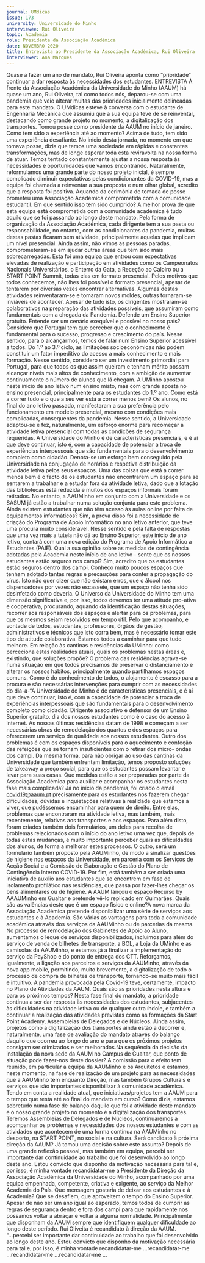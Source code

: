 ```yaml
---
journal: UMdicas 
issue: 173
university: Universidade do Minho
interviewee: Rui Oliveira 
topic: Academia
role: Presidente da Associação Académica
date: NOVEMBRO 2020
title: Entrevista ao Presidente da Associação Académica, Rui Oliveira 
interviewer: Ana Marques
---
```



Quase a fazer um ano de mandato, Rui Oliveira aponta como “prioridade” continuar a dar 
resposta às necessidades dos estudantes. 
ENTREVISTA
À frente da Associação Académica da 
Universidade do Minho (AAUM) há quase 
um ano, Rui Oliveira, tal como todos nós, 
deparou-se com uma pandemia que veio 
alterar muitas das prioridades inicialmente 
delineadas para este mandato. O UMdicas 
esteve à conversa com o estudante de 
Engenharia Mecânica que assumiu que a sua 
equipa teve de se reinventar, destacando como 
grande projeto no momento, a digitalização 
dos transportes.
Tomou posse como presidente da AAUM 
no início de janeiro. Como tem sido a 
experiência até ao momento?
Acima de tudo, tem sido uma experiência 
desafiante. No início desta jornada, no 
momento em que tomava posse, dizia 
que temos uma sociedade em rápidas 
e constantes transformações, mas de 
longe esperar toda esta reviravolta na 
nossa forma de atuar. Temos tentado 
constantemente ajustar a nossa resposta 
às necessidades e oportunidades que 
vamos encontrando. Naturalmente, 
reformulamos uma grande parte 
do nosso projeto inicial, é sempre 
complicado diminuir expectativas pelas 
condicionantes da COVID-19, mas a 
equipa foi chamada a reinventar a sua 
proposta e num olhar global, acredito que 
a resposta foi positiva.
Aquando da cerimónia de tomada 
de posse prometeu uma Associação 
Académica comprometida com a 
comunidade estudantil. Em que sentido 
isso tem sido cumprido?
A melhor prova de que esta equipa 
está comprometida com a comunidade 
académica é tudo aquilo que se foi 
passando ao longo deste mandato. Pela 
forma de organização da Associação 
Académica, cada dirigente tem a sua 
pasta ou responsabilidade, no entanto, 
com as condicionantes da pandemia, 
muitas destas pastas ficaram sem 
atividade, principalmente aquelas que 
implicam um nível presencial. Ainda assim, não vimos as pessoas paradas, 
comprometeram-se em ajudar outras 
áreas que têm sido mais sobrecarregadas. 
Esta foi uma equipa que entrou com expectativas elevadas de realização e 
participação em atividades como os 
Campeonatos Nacionais Universitários, 
o Enterro da Gata, a Receção ao Caloiro 
ou a START POINT Summit, todas elas 
em formato presencial. Pelos motivos 
que todos conhecemos, não lhes foi 
possível o formato presencial, apesar de 
tentarem por diversas vezes encontrar 
alternativas. Algumas destas atividades 
reinventaram-se e tomaram novos 
moldes, outras tornaram-se inviáveis 
de acontecer. Apesar de tudo isto, os 
dirigentes mostraram-se colaborativos 
na preparação das atividades possíveis, 
que assumiram como fundamentais com 
a chegada da Pandemia.
Defende um Ensino Superior gratuito. 
Entende ser um cenário exequível e possível no nosso país?
Considero que Portugal tem que perceber 
que o conhecimento é fundamental para o 
sucesso, progresso e crescimento do país. 
Nesse sentido, para o alcançarmos, temos 
de falar num Ensino Superior acessível 
a todos. Do 1.º ao 3.º ciclo, as limitações 
socioeconómicas não podem constituir 
um fator impeditivo do acesso a mais 
conhecimento e mais formação. Nesse 
sentido, considero ser um investimento 
primordial para Portugal, para que 
todos os que assim queiram e tenham 
mérito possam alcançar níveis mais 
altos de conhecimento, com a ambição 
de aumentar continuamente o número 
de alunos que lá chegam.
A UMinho apostou neste início de ano 
letivo num ensino misto, mas com 
grande aposta no ensino presencial, 
principalmente para os estudantes do 
1.º ano. Como está a correr tudo e o que 
a seu ver está a correr menos bem?
Os alunos, no final do ano letivo passado, 
manifestaram a sua preferência pelo 
funcionamento em modelo presencial, 
mesmo com condições mais complicadas, 
consequentes da pandemia. Nesse 
sentido, a Universidade adaptou-se e fez, 
naturalmente, um esforço enorme para 
recomeçar a atividade letiva presencial 
com todas as condições de segurança 
requeridas. A Universidade do Minho é 
de características presenciais, e é aí que 
deve continuar, isto é, com a capacidade 
de potenciar a troca de experiências 
interpessoais que são fundamentais 
para o desenvolvimento completo 
como cidadão. Denota-se um esforço 
bem conseguido pela Universidade na conjugação de horários e respetiva 
distribuição da atividade letiva pelos seus 
espaços.
Uma das coisas que está a correr 
menos bem é o facto de os estudantes 
não encontrarem um espaço para se 
sentarem a trabalhar e a estudar fora 
da atividade letiva, dado que a lotação 
das bibliotecas está reduzida e muitos 
dos espaços informais foram retirados. 
No entanto, a AAUMinho em conjunto 
com a Universidade e os SASUM já estão 
a trabalhar numa solução conjunta para 
este problema.
Ainda existem estudantes que não 
têm acesso às aulas online por falta de 
equipamentos informáticos?
Sim, a prova disso foi a necessidade de 
criação do Programa de Apoio Informático 
no ano letivo anterior, que teve uma 
procura muito considerável. Nesse 
sentido e pela falta de respostas que 
uma vez mais a tutela não dá ao Ensino 
Superior, este início de ano letivo, contará 
com uma nova edição do Programa de 
Apoio Informático a Estudantes (PAIE).
Qual a sua opinião sobre as medidas de 
contingência adotadas pela Academia 
neste início de ano letivo - sente que 
os nossos estudantes estão seguros nos 
campi?
Sim, acredito que os estudantes estão 
seguros dentro dos campi. Conheço muito 
poucos espaços que tenham adotado 
tantas regras e precauções para conter a 
propagação do vírus. Isto não quer dizer 
que não existam erros, que o álcool nos 
dispensadores por vezes não escasseie, 
que um espaço não tenha sido desinfetado 
como deveria. O Universo da Universidade 
do Minho tem uma dimensão significativa 
e, por isso, todos devemos ter uma atitude 
pro-ativa e cooperativa, procurando, 
aquando da identificação destas situações, 
recorrer aos responsáveis dos espaços e 
alertar para os problemas, para que os 
mesmos sejam resolvidos em tempo útil. 
Pelo que acompanho, é vontade de todos, 
estudantes, professores, órgãos de gestão, 
administrativos e técnicos que isto corra 
bem, mas é necessário tomar este tipo 
de atitude colaborativa. Estamos todos a 
caminhar para que tudo melhore.
Em relação às cantinas e residências 
da UMinho: como perceciona estas 
realidades atuais, quais os problemas 
nestas áreas e, existindo, que soluções 
propõe?
O problema das residências agrava-se 
numa situação em que todos precisamos 
de preservar o distanciamento e alterar 
os nossos hábitos, principalmente 
quando partilhamos espaços comuns. 
Como é do conhecimento de todos, o 
alojamento é escasso para a procura 
e são necessárias intervenções para 
cumprir com as necessidades do dia-a-“A Universidade do 
Minho é de características 
presenciais, e é aí que 
deve continuar, isto 
é, com a capacidade 
de potenciar a troca 
de experiências 
interpessoais que são 
fundamentais para 
o desenvolvimento 
completo como cidadão. 
Dirigente associativo é defensor de um Ensino Superior gratuito.
dia dos nossos estudantes como é o caso 
do acesso à internet. As nossas últimas 
residências datam de 1998 e começam a 
ser necessárias obras de remodelação dos 
quartos e dos espaços para oferecerem 
um serviço de qualidade aos nossos 
estudantes.
Outro dos problemas é com os espaços 
disponíveis para o aquecimento e 
confeção das refeições que se tornam 
insuficientes com o retirar dos micro-
ondas dos campi. Da mesma forma, 
para não obrigar ao uso das cantinas da 
Universidade que também enfrentam 
limitação, temos proposto soluções de 
takeaway a preço social, para que os 
estudantes possam levantar e levar para 
suas casas.
Que medidas estão a ser preparadas por 
parte da Associação Académica para 
auxiliar e acompanhar os estudantes 
nesta fase mais complicada?
Já no início da pandemia, foi criado o 
email covid19@aaum.pt precisamente 
para os estudantes nos fazerem chegar 
dificuldades, dúvidas e inquietações 
relativas à realidade que estamos a viver, 
que pudéssemos encaminhar para quem 
de direito. Entre elas, problemas que 
encontraram na atividade letiva, mas 
também, mais recentemente, relativos 
aos transportes e aos espaços.
Para além disto, foram criados também 
dois formulários, um deles para recolha 
de problemas relacionados com o início do 
ano letivo uma vez que, depois de todas 
estas mudanças, é muito importante 
perceber quais as dificuldades dos alunos, 
de forma a melhorar estes processos. 
O outro, será um formulário também 
proposto pela AAUMinho, de modo a 
sinalizar questões de higiene nos espaços 
da Universidade, em parceria com os 
Serviços de Acção Social e a Comissão 
de Elaboração e Gestão do Plano de 
Contingência Interno COVID-19.
Por fim, está também a ser criada uma 
iniciativa de auxílio aos estudantes que 
se encontrem em fase de isolamento 
profilático nas residências, que passa por 
fazer-lhes chegar os bens alimentares ou 
de higiene.
A AAUM lançou o espaço Recurso by 
AAAUMinho em Gualtar e pretende vê-lo 
replicado em Guimarães. Quais são as 
valências deste que é um espaço físico 
e online?A nova marca da Associação Académica 
pretende disponibilizar uma série de 
serviços aos estudantes e à Academia. 
São várias as vantagens para toda a 
comunidade académica através dos 
serviços da AAUMinho ou de parcerias 
da mesma. No processo de remodelação 
dos Gabinetes de Apoio ao Aluno, 
aumentamos o leque de serviços 
disponibilizados, incluímos para além 
do serviço de venda de bilhetes de 
transporte, a BOL, a Loja da UMinho e 
as camisolas da AAUMinho, e estamos já 
a finalizar a implementação do serviço 
da PayShop e do ponto de entrega dos 
CTT. Reforçamos, igualmente, a ligação 
aos parceiros e serviços da AAUMinho, 
através da nova app mobile, permitindo, 
muito brevemente, a digitalização de 
todo o processo de compra de bilhetes 
de transporte, tornando-se muito mais 
fácil e intuitivo.
A pandemia provocada pela Covid-19 
teve, certamente, impacto no Plano 
de Atividades da AAUM. Quais são 
as prioridades nesta altura e para os 
próximos tempos?
Nesta fase final do mandato, a 
prioridade continua a ser dar resposta às 
necessidades dos estudantes, subjacentes 
às dificuldades na atividade letiva ou 
de qualquer outra índole, e também a 
continuar a realização das atividades 
previstas como as formações da Start 
Point Academy, Assembleias de Delegados 
e de Núcleos. Ainda assim, projetos como 
a digitalização dos transportes ainda estão 
a decorrer e, naturalmente, uma fase de 
avaliação do mandato através do balanço 
daquilo que ocorreu ao longo do ano e 
para que os próximos projetos consigam 
ser otimizados e ser melhorados.Na sequência da decisão da instalação 
da nova sede da AAUM no Campus de 
Gualtar, que ponto de situação pode 
fazer-nos deste dossier?
A comissão para o efeito tem reunido, 
em particular a equipa da AAUMinho e 
os Arquitetos e estamos, neste momento, 
na fase de realização de um projeto para 
as necessidades que a AAUMinho tem 
enquanto Direção, mas também Grupos 
Culturais e serviços que são importantes 
disponibilizar à comunidade académica.
Tendo em conta a realidade atual, que 
iniciativas/projetos tem a AAUM para o 
tempo que resta até ao final do mandato 
em curso?
Como dizia, estamos sobretudo numa 
fase de balanço daquilo que foi a atividade 
deste mandato e o nosso grande projeto 
no momento é a digitalização dos 
transportes. Teremos Assembleias de 
Delegados e de Núcleos, continuaremos a 
acompanhar os problemas e necessidades 
dos nossos estudantes e com as atividades 
que acontecem de uma forma contínua na 
AAUMinho no desporto, na START POINT, 
no social e na cultura.
Será candidato à próxima direção da 
AAUM? Já tomou uma decisão sobre este 
assunto?
Depois de uma grande reflexão pessoal, 
mas também em equipa, percebi ser 
importante dar continuidade ao trabalho 
que foi desenvolvido ao longo deste ano. 
Estou convicto que disponho da motivação 
necessária para tal e, por isso, é minha 
vontade recandidatar-me a Presidente 
da Direção da Associação Académica da 
Universidade do Minho, acompanhado 
por uma equipa empenhada, competente, 
criativa e exigente, ao serviço da Melhor 
Academia do País.
Que mensagem gostaria de deixar aos 
estudantes e à Academia?
Que se desafiem, que aproveitem o tempo 
do Ensino Superior. Apesar de não ser um 
ano igual ao esperado, temos todos de 
cumprir as regras de segurança dentro 
e fora dos campi para que rapidamente 
nos possamos voltar a abraçar e voltar 
a alguma normalidade. Principalmente 
que disponham da AAUM sempre que 
identifiquem qualquer dificuldade ao 
longo deste período.
Rui Oliveita é recandidato à direção da AAUM. “...percebi ser importante 
dar continuidade 
ao trabalho que foi 
desenvolvido ao longo 
deste ano. Estou 
convicto que disponho 
da motivação necessária 
para tal e, por isso, 
é minha vontade 
recandidatar-me ...recandidatar-me ...recandidatar-me ...recandidatar-me ...